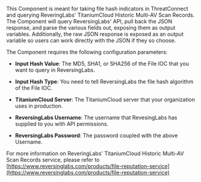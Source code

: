 This Component is meant for taking file hash indicators in ThreatConnect and querying ReveringLabs' TitaniumCloud Historic Multi-AV Scan Records. The Component will query ReversingLabs' API, pull back the JSON response, and parse the various fields out, exposing them as output variables. Additionally, the raw JSON response is exposed as an output variable so users can work directly with the JSON if they so choose. 


The Component requires the following configuration parameters:
- **Input Hash Value**: The MD5, SHA1, or SHA256 of the File IOC that you want to query in ReversingLabs.

- **Input Hash Type**: You need to tell ReversingLabs the file hash algorithm of the File IOC.

- **TitaniumCloud Server**: The TitaniumCloud server that your organization uses in production.

- **ReversingLabs Username**: The username that RevesingLabs has supplied to you with API permissions.

- **ReversingLabs Password**: The password coupled with the above Username.


For more information on ReveringLabs' TitaniumCloud Historic Multi-AV Scan Records service, please refer to [https://www.reversinglabs.com/products/file-reputation-service](https://www.reversinglabs.com/products/file-reputation-service)